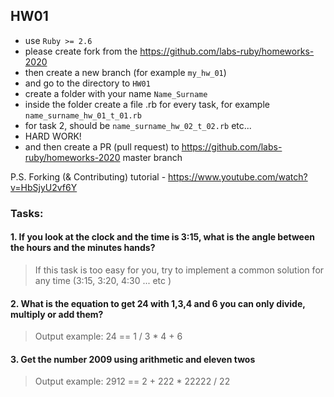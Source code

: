 ## HW01

- use `Ruby >= 2.6`
- please create fork from the https://github.com/labs-ruby/homeworks-2020
- then create a new branch (for example `my_hw_01`)
- and go to the directory to `HW01`
- create a folder with your name `Name_Surname`
- inside the folder create a file .rb for every task, for example `name_surname_hw_01_t_01.rb`
- for task 2, should be `name_surname_hw_02_t_02.rb` etc...
- HARD WORK!
- and then create a PR (pull request) to https://github.com/labs-ruby/homeworks-2020 master branch

P.S. Forking (& Contributing) tutorial - https://www.youtube.com/watch?v=HbSjyU2vf6Y

### Tasks:

#### 1. If you look at the clock and the time is 3:15, what is the angle between the hours and the minutes hands?
> If this task is too easy for you, try to implement a common solution for any time (3:15, 3:20, 4:30 ... etc )

#### 2. What is the equation to get 24 with 1,3,4 and 6 you can only divide, multiply or add them?
> Output example: 24 == 1 / 3 * 4 + 6

#### 3. Get the number 2009 using arithmetic and eleven twos
> Output example: 2912 == 2 + 222 * 22222 / 22
